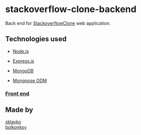# stackoverflow-clone-backend

Back end for [StackoverflowClone](https://github.com/sklavko/stackoverflow-clone) web application.

## Technologies used

* [Node.js](https://nodejs.org/en/)

* [Express.js](http://expressjs.com/)

* [MongoDB](https://www.mongodb.com/)

* [Mongoose ODM](http://mongoosejs.com/)

### [Front end](https://github.com/sklavko/stackoverflow-clone)

## Made by
<a href="https://github.com/sklavko">sklavko</a></br>
<a href="https://github.com/bolkonksy/">bolkonksy</a>

